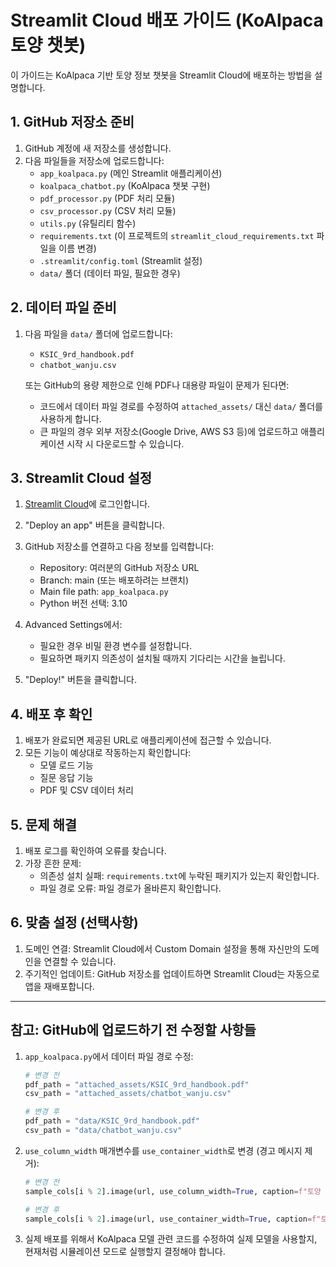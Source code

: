 # Streamlit Cloud 배포 가이드 (KoAlpaca 토양 챗봇)

이 가이드는 KoAlpaca 기반 토양 정보 챗봇을 Streamlit Cloud에 배포하는 방법을 설명합니다.

## 1. GitHub 저장소 준비

1. GitHub 계정에 새 저장소를 생성합니다.
2. 다음 파일들을 저장소에 업로드합니다:
   - `app_koalpaca.py` (메인 Streamlit 애플리케이션)
   - `koalpaca_chatbot.py` (KoAlpaca 챗봇 구현)
   - `pdf_processor.py` (PDF 처리 모듈)
   - `csv_processor.py` (CSV 처리 모듈)
   - `utils.py` (유틸리티 함수)
   - `requirements.txt` (이 프로젝트의 `streamlit_cloud_requirements.txt` 파일을 이름 변경)
   - `.streamlit/config.toml` (Streamlit 설정)
   - `data/` 폴더 (데이터 파일, 필요한 경우)

## 2. 데이터 파일 준비

1. 다음 파일을 `data/` 폴더에 업로드합니다:
   - `KSIC_9rd_handbook.pdf`
   - `chatbot_wanju.csv`

   또는 GitHub의 용량 제한으로 인해 PDF나 대용량 파일이 문제가 된다면:
   
   - 코드에서 데이터 파일 경로를 수정하여 `attached_assets/` 대신 `data/` 폴더를 사용하게 합니다.
   - 큰 파일의 경우 외부 저장소(Google Drive, AWS S3 등)에 업로드하고 애플리케이션 시작 시 다운로드할 수 있습니다.

## 3. Streamlit Cloud 설정

1. [Streamlit Cloud](https://streamlit.io/cloud)에 로그인합니다.
2. "Deploy an app" 버튼을 클릭합니다.
3. GitHub 저장소를 연결하고 다음 정보를 입력합니다:
   - Repository: 여러분의 GitHub 저장소 URL
   - Branch: main (또는 배포하려는 브랜치)
   - Main file path: `app_koalpaca.py`
   - Python 버전 선택: 3.10

4. Advanced Settings에서:
   - 필요한 경우 비밀 환경 변수를 설정합니다.
   - 필요하면 패키지 의존성이 설치될 때까지 기다리는 시간을 늘립니다.

5. "Deploy!" 버튼을 클릭합니다.

## 4. 배포 후 확인

1. 배포가 완료되면 제공된 URL로 애플리케이션에 접근할 수 있습니다.
2. 모든 기능이 예상대로 작동하는지 확인합니다:
   - 모델 로드 기능
   - 질문 응답 기능
   - PDF 및 CSV 데이터 처리

## 5. 문제 해결

1. 배포 로그를 확인하여 오류를 찾습니다.
2. 가장 흔한 문제:
   - 의존성 설치 실패: `requirements.txt`에 누락된 패키지가 있는지 확인합니다.
   - 파일 경로 오류: 파일 경로가 올바른지 확인합니다.

## 6. 맞춤 설정 (선택사항)

1. 도메인 연결: Streamlit Cloud에서 Custom Domain 설정을 통해 자신만의 도메인을 연결할 수 있습니다.
2. 주기적인 업데이트: GitHub 저장소를 업데이트하면 Streamlit Cloud는 자동으로 앱을 재배포합니다.

---

## 참고: GitHub에 업로드하기 전 수정할 사항들

1. `app_koalpaca.py`에서 데이터 파일 경로 수정:
   ```python
   # 변경 전
   pdf_path = "attached_assets/KSIC_9rd_handbook.pdf"
   csv_path = "attached_assets/chatbot_wanju.csv"
   
   # 변경 후
   pdf_path = "data/KSIC_9rd_handbook.pdf"
   csv_path = "data/chatbot_wanju.csv"
   ```

2. `use_column_width` 매개변수를 `use_container_width`로 변경 (경고 메시지 제거):
   ```python
   # 변경 전
   sample_cols[i % 2].image(url, use_column_width=True, caption=f"토양 샘플 {i+1}")
   
   # 변경 후
   sample_cols[i % 2].image(url, use_container_width=True, caption=f"토양 샘플 {i+1}")
   ```

3. 실제 배포를 위해서 KoAlpaca 모델 관련 코드를 수정하여 실제 모델을 사용할지, 현재처럼 시뮬레이션 모드로 실행할지 결정해야 합니다.